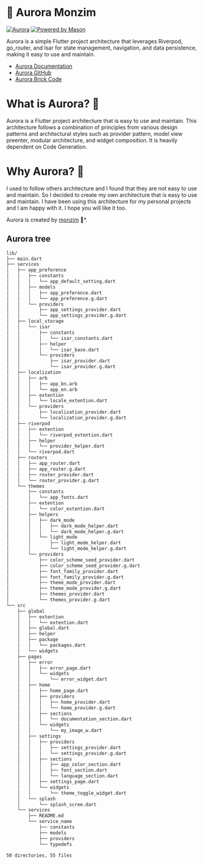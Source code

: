 # 🚀 Aurora Monzim

[![Aurora](https://img.shields.io/badge/Aurora-red?style=for-the-badge?url=https%3A%2F%2Ftinyurl.com%2Fmason-badge)](https://docs.aurora.monzim.com)
[![Powered by Mason](https://img.shields.io/endpoint?url=https%3A%2F%2Ftinyurl.com%2Fmason-badge)](https://github.com/felangel/mason)



Aurora is a simple Flutter project architecture that leverages Riverpod, go_router, and Isar for state management, navigation, and data persistence, making it easy to use and maintain.

- [Aurora Documentation][1]
- [Aurora GitHub][2]
- [Aurora Brick Code][3]

#  What is Aurora? 🤨

Aurora is a Flutter project architecture that is easy to use and maintain. This architecture follows a combination of principles from various design patterns and architectural styles such as provider pattern, model view preenter, modular architecture, and widget composition. It is heavily dependent on Code Generation.

# Why Aurora? 🤔

I used to follow others architecture and I found that they are not easy to use and maintain. So I decided to create my own architecture that is easy to use and maintain. I have been using this architecture for my personal projects and I am happy with it. I hope you will like it too.

Aurora is created by [monzim][4] 🧱\*.


## Aurora tree

```bash
lib/
├── main.dart
├── services
│   ├── app_preference
│   │   ├── constants
│   │   │   └── app_default_setting.dart
│   │   ├── models
│   │   │   ├── app_preference.dart
│   │   │   └── app_preference.g.dart
│   │   └── providers
│   │       ├── app_settings_provider.dart
│   │       └── app_settings_provider.g.dart
│   ├── local_storage
│   │   └── isar
│   │       ├── constants
│   │       │   └── isar_constants.dart
│   │       ├── helper
│   │       │   └── isar_base.dart
│   │       └── providers
│   │           ├── isar_provider.dart
│   │           └── isar_provider.g.dart
│   ├── localization
│   │   ├── arb
│   │   │   ├── app_bn.arb
│   │   │   └── app_en.arb
│   │   ├── extention
│   │   │   └── locale_extention.dart
│   │   └── providers
│   │       ├── localization_provider.dart
│   │       └── localization_provider.g.dart
│   ├── riverpod
│   │   ├── extention
│   │   │   └── riverpod_extention.dart
│   │   ├── helper
│   │   │   └── provider_helper.dart
│   │   └── riverpod.dart
│   ├── routers
│   │   ├── app_router.dart
│   │   ├── app_router.g.dart
│   │   ├── router_provider.dart
│   │   └── router_provider.g.dart
│   └── themes
│       ├── constants
│       │   └── app_fonts.dart
│       ├── extention
│       │   └── color_extention.dart
│       ├── helpers
│       │   ├── dark_mode
│       │   │   ├── dark_mode_helper.dart
│       │   │   └── dark_mode_helper.g.dart
│       │   └── light_mode
│       │       ├── light_mode_helper.dart
│       │       └── light_mode_helper.g.dart
│       └── providers
│           ├── color_scheme_seed_provider.dart
│           ├── color_scheme_seed_provider.g.dart
│           ├── font_family_provider.dart
│           ├── font_family_provider.g.dart
│           ├── theme_mode_provider.dart
│           ├── theme_mode_provider.g.dart
│           ├── themes_provider.dart
│           └── themes_provider.g.dart
└── src
    ├── global
    │   ├── extention
    │   │   └── extention.dart
    │   ├── global.dart
    │   ├── helper
    │   ├── package
    │   │   └── packages.dart
    │   └── widgets
    ├── pages
    │   ├── error
    │   │   ├── error_page.dart
    │   │   └── widgets
    │   │       └── error_widget.dart
    │   ├── home
    │   │   ├── home_page.dart
    │   │   ├── providers
    │   │   │   ├── home_provider.dart
    │   │   │   └── home_provider.g.dart
    │   │   ├── sections
    │   │   │   └── documentation_section.dart
    │   │   └── widgets
    │   │       └── my_image_w.dart
    │   ├── settings
    │   │   ├── providers
    │   │   │   ├── settings_provider.dart
    │   │   │   └── settings_provider.g.dart
    │   │   ├── sections
    │   │   │   ├── app_color_section.dart
    │   │   │   ├── font_section.dart
    │   │   │   └── language_section.dart
    │   │   ├── settings_page.dart
    │   │   └── widgets
    │   │       └── theme_toggle_widget.dart
    │   └── splash
    │       └── splash_scree.dart
    └── services
        ├── README.md
        └── service_name
            ├── constants
            ├── models
            ├── providers
            └── typedefs

50 directories, 55 files
```


[1]: https://docs.aurora.monzim.com
[2]: https://github.com/monzim/FlutterApp-Aurora
[3]: https://github.com/monzim/mason_bricks/tree/main/aurora
[4]: https://github.com/monzim
